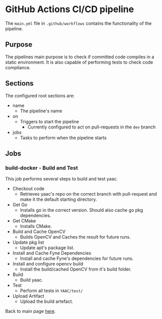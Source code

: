 # GitHub Actions CI/CD pipeline

The `main.yml` file in `.github/workflows` contains the functionality of the pipeline. 

## Purpose
The pipelines main purpose is to check if committed code compiles in a static environment. It is also capable of performing tests to check code compliance.

## Sections
The configured root sections are:
- name
   - The pipeline's name
- on
   - Triggers to start the pipeline
      - Currently configured to act on pull-requests in the `dev` branch
- jobs
  - Tasks to perform when the pipeline starts

## Jobs
### build-docker - Build and Test
This job performs several steps to build and test yaac.
- Checkout code
   - Retrieves yaac's repo on the correct branch with pull-request and make it the default starting directory.
- Get Go
   - Installs go in the correct version. Should also cache go pkg dependencies.
- Get CMake
   - Installs CMake.
- Build and Cache OpenCV
   - Builds OpenCV and Caches the result for future runs.
- Update pkg list
   - Update apt's package list.
- Install and Cache Fyne Dependencies
   - Install and cache Fyne's dependencies for future runs.
- Install and configure opencv build
   - Install the build/cached OpenCV from it's build folder.
- Build
   - Build yaac.
- Test
   - Perform all tests in `YAAC/test/`
- Upload Artifact
  - Upload the build artefact.


Back to main page [here](https://github.com/DHBW-SE-2023/Wiki/blob/main/README.md).
